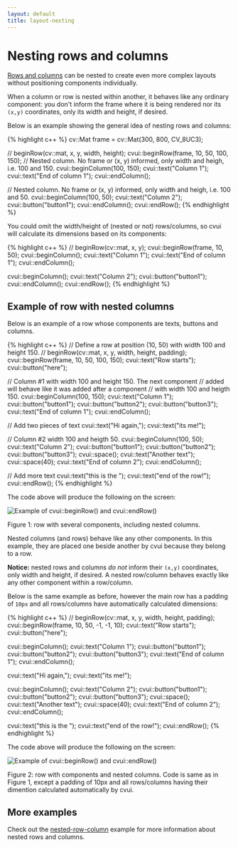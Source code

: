 ```yaml
---
layout: default
title: layout-nesting
---
```


# Nesting rows and columns

[Rows and columns](/layout-introduction) can be nested to create even more complex layouts without positioning components individually.

When a column or row is nested within another, it behaves like any ordinary component: you don't inform the frame where it is being rendered nor its `(x,y)` coordinates, only its width and height, if desired.

Below is an example showing the general idea of nesting rows and columns:

{% highlight c++ %}
cv::Mat frame = cv::Mat(300, 800, CV_8UC3);

// beginRow(cv::mat, x, y, width, height);
cvui::beginRow(frame, 10, 50, 100, 150);
  // Nested column. No frame or (x, y) informed, only width and heigh, i.e. 100 and 150.
  cvui::beginColumn(100, 150);
    cvui::text("Column 1");
    cvui::text("End of column 1");
  cvui::endColumn();

  // Nested column. No frame or (x, y) informed, only width and heigh, i.e. 100 and 50.
  cvui::beginColumn(100, 50);
    cvui::text("Column 2");
    cvui::button("button1");
  cvui::endColumn();
cvui::endRow();
{% endhighlight %}

You could omit the width/height of (nested or not) rows/columns, so cvui will calculate its dimensions based on its components:

{% highlight c++ %}
// beginRow(cv::mat, x, y);
cvui::beginRow(frame, 10, 50);
  cvui::beginColumn();
    cvui::text("Column 1");
    cvui::text("End of column 1");
  cvui::endColumn();

  cvui::beginColumn();
    cvui::text("Column 2");
    cvui::button("button1");
  cvui::endColumn();
cvui::endRow();
{% endhighlight %}

## Example of row with nested columns

Below is an example of a row whose components are texts, buttons and columns.

{% highlight c++ %}
// Define a row at position (10, 50) with width 100 and height 150.
// beginRow(cv::mat, x, y, width, height, padding);
cvui::beginRow(frame, 10, 50, 100, 150);
  cvui::text("Row starts");
  cvui::button("here");

  // Column #1 with width 100 and height 150. The next component
  // added will behave like it was added after a component
  // with width 100 and heigth 150.
  cvui::beginColumn(100, 150);
    cvui::text("Column 1");
    cvui::button("button1");
    cvui::button("button2");
    cvui::button("button3");
    cvui::text("End of column 1");
  cvui::endColumn();

  // Add two pieces of text
  cvui::text("Hi again,");
  cvui::text("its me!");

  // Column #2 width 100 and heigth 50.
  cvui::beginColumn(100, 50);
    cvui::text("Column 2");
    cvui::button("button1");
    cvui::button("button2");
    cvui::button("button3");
    cvui::space();
    cvui::text("Another text");
    cvui::space(40);
    cvui::text("End of column 2");
  cvui::endColumn();

  // Add more text
  cvui::text("this is the ");
  cvui::text("end of the row!");
cvui::endRow();
{% endhighlight %}

The code above will produce the following on the screen:

![Example of cvui::beginRow() and cvui::endRow()](/img/row-nested-no-padding.png)
<p class="img-caption">Figure 1: row with several components, including nested columns.</p>

Nested columns (and rows) behave like any other components. In this example, they are placed one beside another by cvui because they belong to a row.

<div class="notice--warning"><strong>Notice:</strong> nested rows and columns <em>do not</em> inform their <code>(x,y)</code> coordinates, only width and height, if desired. A nested row/column behaves exactly like any other component within a row/column.</div>

Below is the same example as before, however the main row has a padding of `10px` and all rows/columns have automatically calculated dimensions:

{% highlight c++ %}
// beginRow(cv::mat, x, y, width, height, padding);
cvui::beginRow(frame, 10, 50, -1, -1, 10);
  cvui::text("Row starts");
  cvui::button("here");

  cvui::beginColumn();
    cvui::text("Column 1");
    cvui::button("button1");
    cvui::button("button2");
    cvui::button("button3");
    cvui::text("End of column 1");
  cvui::endColumn();

  cvui::text("Hi again,");
  cvui::text("its me!");

  cvui::beginColumn();
    cvui::text("Column 2");
    cvui::button("button1");
    cvui::button("button2");
    cvui::button("button3");
    cvui::space();
    cvui::text("Another text");
    cvui::space(40);
    cvui::text("End of column 2");
  cvui::endColumn();

  cvui::text("this is the ");
  cvui::text("end of the row!");
cvui::endRow();
{% endhighlight %}

The code above will produce the following on the screen:

![Example of cvui::beginRow() and cvui::endRow()](/img/row-nested-padding.png)
<p class="img-caption">Figure 2: row with components and nested columns. Code is same as in Figure 1, except a padding of 10px and all rows/columns having their dimention calculated automatically by cvui.</p>

## More examples

Check out the [nested-row-column](https://github.com/Dovyski/cvui/tree/master/example/src/row-column) example for more information about nested rows and columns.
